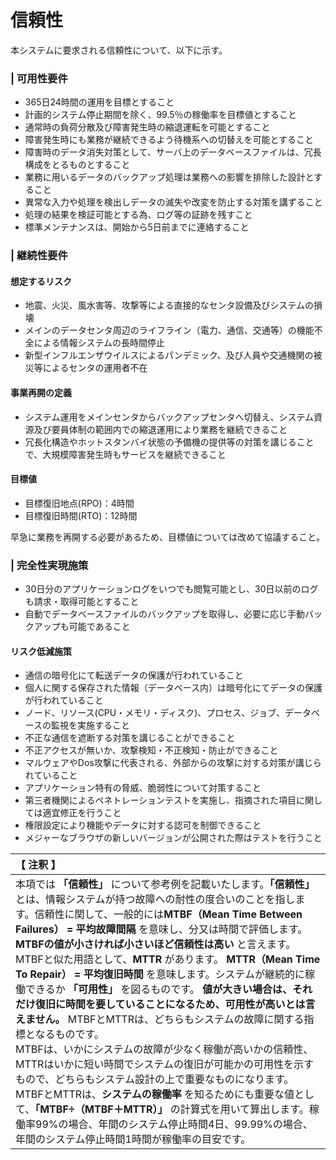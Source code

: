 # 信頼性
本システムに要求される信頼性について、以下に示す。

### | 可用性要件
* 365日24時間の運用を目標とすること
* 計画的システム停止期間を除く、99.5％の稼働率を目標値とすること
* 通常時の負荷分散及び障害発生時の縮退運転を可能とすること
* 障害発生時にも業務が継続できるよう待機系への切替えを可能とすること
* 障害時のデータ消失対策として、サーバ上のデータベースファイルは、冗長構成をとるものとすること
* 業務に用いるデータのバックアップ処理は業務への影響を排除した設計とすること
* 異常な入力や処理を検出しデータの滅失や改変を防止する対策を講ずること
* 処理の結果を検証可能とする為、ログ等の証跡を残すこと
* 標準メンテナンスは、開始から5日前までに連絡すること

### | 継続性要件
#### 想定するリスク* 地震、火災、風水害等、攻撃等による直接的なセンタ設備及びシステムの損壊
* メインのデータセンタ周辺のライフライン（電力、通信、交通等）の機能不全による情報システムの長時間停止
* 新型インフルエンザウイルスによるパンデミック、及び人員や交通機関の被災等によるセンタの運用者不在
#### 事業再開の定義* システム運用をメインセンタからバックアップセンタへ切替え、システム資源及び要員体制の範囲内での縮退運用により業務を継続できること
* 冗長化構造やホットスタンバイ状態の予備機の提供等の対策を講じることで、大規模障害発生時もサービスを継続できること#### 目標値* 目標復旧地点(RPO)：4時間
* 目標復旧時間(RTO)：12時間

早急に業務を再開する必要があるため、目標値については改めて協議すること。

### | 完全性実現施策* 30日分のアプリケーションログをいつでも閲覧可能とし、30日以前のログも請求・取得可能とすること
* 自動でデータベースファイルのバックアップを取得し、必要に応じ手動バックアップも可能であること#### リスク低減施策* 通信の暗号化にて転送データの保護が行われていること
* 個人に関する保存された情報（データベース内）は暗号化にてデータの保護が行われていること
* ノード、リソース(CPU・メモリ・ディスク)、プロセス、ジョブ、データベースの監視を実施すること
* 不正な通信を遮断する対策を講じることができること
* 不正アクセスが無いか、攻撃検知・不正検知・防止ができること
* マルウェアやDos攻撃に代表される、外部からの攻撃に対する対策が講じられていること
* アプリケーション特有の脅威、脆弱性について対策すること
* 第三者機関によるペネトレーションテストを実施し、指摘された項目に関しては適宜修正を行うこと
* 権限設定により機能やデータに対する認可を制御できること
* メジャーなブラウザの新しいバージョンが公開された際はテストを行うこと

|【 注釈 】|
|:---|
|本項では **「信頼性」** について参考例を記載いたします。**「信頼性」** とは、情報システムが持つ故障への耐性の度合いのことを指します。信頼性に関して、一般的には**MTBF（Mean Time Between Failures） = 平均故障間隔** を意味し、分又は時間で評価します。 **MTBFの値が小さければ小さいほど信頼性は高い** と言えます。<br>MTBFと似た用語として、**MTTR** があります。 **MTTR（Mean Time To Repair） = 平均復旧時間** を意味します。システムが継続的に稼働できるか **「可用性」** を図るものです。 **値が大きい場合は、それだけ復旧に時間を要していることになるため、可用性が高いとは言えません。** MTBFとMTTRは、どちらもシステムの故障に関する指標となるものです。<br>MTBFは、いかにシステムの故障が少なく稼働が高いかの信頼性、MTTRはいかに短い時間でシステムの復旧が可能かの可用性を示すもので、どちらもシステム設計の上で重要なものになります。MTBFとMTTRは、**システムの稼働率** を知るためにも重要な値として、**「MTBF÷（MTBF＋MTTR）」** の計算式を用いて算出します。稼働率99%の場合、年間のシステム停止時間4日、99.99%の場合、年間のシステム停止時間1時間が稼働率の目安です。|



